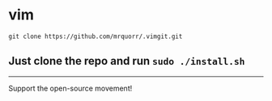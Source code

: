 # vim
`git clone https://github.com/mrquorr/.vimgit.git`

Just clone the repo and run `sudo ./install.sh`
---
---
Support the open-source movement!
